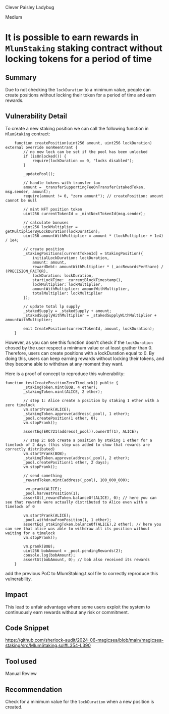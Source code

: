 Clever Paisley Ladybug

Medium

# It is possible to earn rewards in `MlumStaking` staking contract without locking tokens for a period of time

## Summary
Due to not checking the `lockDuration` to a minimum value, people can create positions without locking their token for a period of time and earn rewards.

## Vulnerability Detail
To create a new staking position we can call the following function in `MlumStaking` contract:

```solidity
    function createPosition(uint256 amount, uint256 lockDuration) external override nonReentrant {
        // no new lock can be set if the pool has been unlocked
        if (isUnlocked()) {
            require(lockDuration == 0, "locks disabled");
        }

        _updatePool();

        // handle tokens with transfer tax
        amount = _transferSupportingFeeOnTransfer(stakedToken, msg.sender, amount);
        require(amount != 0, "zero amount"); // createPosition: amount cannot be null

        // mint NFT position token
        uint256 currentTokenId = _mintNextTokenId(msg.sender);

        // calculate bonuses
        uint256 lockMultiplier = getMultiplierByLockDuration(lockDuration);
        uint256 amountWithMultiplier = amount * (lockMultiplier + 1e4) / 1e4;

        // create position
        _stakingPositions[currentTokenId] = StakingPosition({
            initialLockDuration: lockDuration,
            amount: amount,
            rewardDebt: amountWithMultiplier * (_accRewardsPerShare) / (PRECISION_FACTOR),
            lockDuration: lockDuration,
            startLockTime: _currentBlockTimestamp(),
            lockMultiplier: lockMultiplier,
            amountWithMultiplier: amountWithMultiplier,
            totalMultiplier: lockMultiplier
        });

        // update total lp supply
        _stakedSupply = _stakedSupply + amount;
        _stakedSupplyWithMultiplier = _stakedSupplyWithMultiplier + amountWithMultiplier;

        emit CreatePosition(currentTokenId, amount, lockDuration);
    }
``` 

However, as you can see this function dosn't check if the `lockDuration` chosed by the user respect a minimum value or at least grather than 0. Therefore, users can create positions with a lockDuration equal to 0. By doing this, users can keep earning rewards without locking their tokens, and they become able to withdraw at any moment they want.

Here is a proof of concept to reproduce this vulnerability:
```solidity
function testCreatePositionZeroTimeLock() public {
        _stakingToken.mint(BOB, 4 ether);
        _stakingToken.mint(ALICE, 2 ether);

        // step 1: Alice create a position by staking 1 ether with a zero timelock
        vm.startPrank(ALICE);
        _stakingToken.approve(address(_pool), 1 ether);
        _pool.createPosition(1 ether, 0);
        vm.stopPrank();

        assertEq(ERC721(address(_pool)).ownerOf(1), ALICE);

        // step 2: Bob create a position by staking 1 ether for a timelock of 2 days (this step was added to show that rewards are correctly distributed)
        vm.startPrank(BOB);
        _stakingToken.approve(address(_pool), 2 ether);
        _pool.createPosition(1 ether, 2 days);
        vm.stopPrank();

        // send something
        _rewardToken.mint(address(_pool), 100_000_000);

         vm.prank(ALICE);
        _pool.harvestPosition(1);
        assertGt(_rewardToken.balanceOf(ALICE), 0); // here you can see that rewards were actually distributed to Alice even with a timelock of 0

        vm.startPrank(ALICE);
        _pool.withdrawFromPosition(1, 1 ether);
        assertEq(_stakingToken.balanceOf(ALICE),2 ether); // here you can see that alice was able to withdraw all its position without waiting for a timelock
        vm.stopPrank();

        vm.prank(BOB);
        uint256 bobAmount = _pool.pendingRewards(2);
        console.log(bobAmount);
        assertGt(bobAmount, 0); // bob also received its rewards
    }
```
add the previous PoC to MlumStaking.t.sol file to correctly reproduce this vulnerability.

## Impact
This lead to unfair advantage where some users exploit the system to continuously earn rewards without any risk or commitment.

## Code Snippet
https://github.com/sherlock-audit/2024-06-magicsea/blob/main/magicsea-staking/src/MlumStaking.sol#L354-L390

## Tool used
Manual Review

## Recommendation
Check for a minimum value for the `lockDuration` when a new position is created.